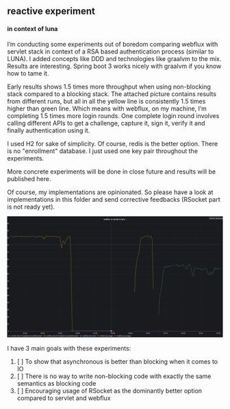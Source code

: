 ## reactive experiment

#### in context of luna

I’m conducting some experiments out of boredom comparing webflux with servlet stack in context of a RSA based
authentication process (similar to LUNA).
I added concepts like DDD and technologies like graalvm to the mix.
Results are interesting.
Spring boot 3 works nicely with graalvm if you know how to tame it.

Early results shows 1.5 times more throughput when using non-blocking stack compared to a blocking stack.
The attached picture contains results from different runs, but all in all the yellow line is consistently 1.5 times
higher than green line.
Which means with webflux, on my machine, I’m completing 1.5 times more login rounds.
One complete login round involves calling different APIs to get a challenge, capture it, sign it, verify it and finally
authentication using it.

I used H2 for sake of simplicity. Of course, redis is the better option.
There is no "enrollment" database.
I just used one key pair throughout the experiments.

More concrete experiments will be done in close future and results will be published here.

Of course, my implementations are opinionated.
So please have a look at implementations in this folder and send corrective feedbacks (RSocket part is not ready yet).

![img.png](img.png)

I have 3 main goals with these experiments:

1. [ ]  To show that asynchronous is better than blocking when it comes to IO
2. [ ]  There is no way to write non-blocking code with exactly the same semantics as blocking code
3. [ ]  Encouraging usage of RSocket as the dominantly better option compared to servlet and webflux
